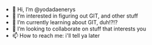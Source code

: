 - 👋 Hi, I’m @yodadaenerys
- 👀 I’m interested in figuring out GIT, and other stuff
- 🌱 I’m currently learning about GIT, duh!?!?
- 💞️ I’m looking to collaborate on stuff that interests you
- 📫 How to reach me: i'll tell ya later

<!---
yodadaenerys/yodadaenerys is a ✨ special ✨ repository because its `README.md` (this file) appears on your GitHub profile.
You can click the Preview link to take a look at your changes.
--->
